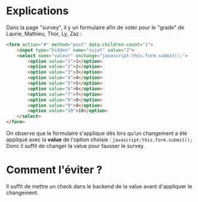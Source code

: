 # Explications
Dans la page "survey", il y un formulaire afin de voter pour le "grade" de Laurie, Mathieu, Thor, Ly, Zaz :

```html
<form action="#" method="post" data-children-count="1">
	<input type="hidden" name="sujet" value="2">
	<select name="valeur" onchange="javascript:this.form.submit();">
		<option value="1">1</option>
		<option value="2">2</option>
		<option value="3">3</option>
		<option value="4">4</option>
		<option value="5">5</option>
		<option value="6">6</option>
		<option value="7">7</option>
		<option value="8">8</option>
		<option value="9">9</option>
		<option value="10">10</option>
	</select>
</form>
```
On observe que le formulaire s'applique dès lors qu'un changement a été appliqué avec la **value** de l'option choisie :
<code>javascript:this.form.submit();</code> 
Donc il suffit de changer la value pour fausser le survey.

# Comment l'éviter ?
Il suffit de mettre un check dans le backend de la value avant d'appliquer le changement.